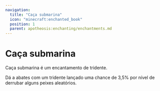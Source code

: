 ```yaml
---
navigation:
  title: "Caça submarina"
  icon: "minecraft:enchanted_book"
  position: 1
  parent: apotheosis:enchanting/enchantments.md
---
```


# Caça submarina

<Color id="blue">Caça submarina</Color> é um encantamento de tridente.

Dá a abates com um tridente lançado uma chance de 3,5% por nível de derrubar alguns peixes aleatórios.

